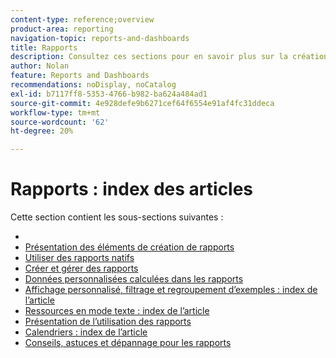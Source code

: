 ```yaml
---
content-type: reference;overview
product-area: reporting
navigation-topic: reports-and-dashboards
title: Rapports
description: Consultez ces sections pour en savoir plus sur la création de rapports dans Adobe Workfront.
author: Nolan
feature: Reports and Dashboards
recommendations: noDisplay, noCatalog
exl-id: b7117ff8-5353-4766-b982-ba624a484ad1
source-git-commit: 4e928defe9b6271cef64f6554e91af4fc31ddeca
workflow-type: tm+mt
source-wordcount: '62'
ht-degree: 20%

---
```


# Rapports : index des articles

<!-- Audited: 1/2024 -->

Cette section contient les sous-sections suivantes :

* [ ](../../reports-and-dashboards/reports/reporting/reporting-basics.md)
* [Présentation des éléments de création de rapports](../../reports-and-dashboards/reports/reporting-elements/reporting-elements-overview.md)
* [Utiliser des rapports natifs](../../reports-and-dashboards/reports/using-built-in-reports/use-built-in-reports.md)
* [Créer et gérer des rapports](../../reports-and-dashboards/reports/creating-and-managing-reports/create-manage-reports.md)
* [Données personnalisées calculées dans les rapports](../../reports-and-dashboards/reports/calc-cstm-data-reports/calculated-custom-data-reports.md)
* [Affichage personnalisé, filtrage et regroupement d’exemples : index de l’article](../../reports-and-dashboards/reports/custom-view-filter-grouping-samples/custom-view-filter-grouping-samples.md)
* [Ressources en mode texte : index de l’article](../../reports-and-dashboards/reports/text-mode/text-mode-resources.md)
* [Présentation de l’utilisation des rapports](../../reports-and-dashboards/reports/report-usage/report-usage-overview.md)
* [Calendriers : index de l’article](../../reports-and-dashboards/reports/calendars/calendars.md)
* [Conseils, astuces et dépannage pour les rapports](../../reports-and-dashboards/reports/tips-tricks-and-troubleshooting/tips-troubleshooting-reports.md)
